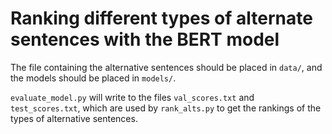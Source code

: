 # Ranking different types of alternate sentences with the BERT model

The file containing the alternative sentences should be placed in `data/`, and the models should be placed in `models/`.

`evaluate_model.py` will write to the files `val_scores.txt` and `test_scores.txt`, which are used by `rank_alts.py` to get the rankings of the types of alternative sentences.
